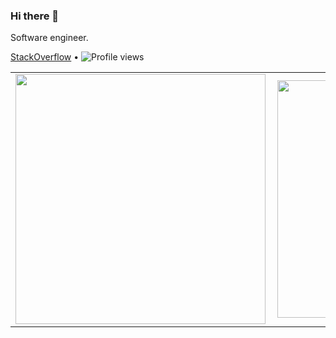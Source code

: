 ### Hi there 👋

Software engineer.

[StackOverflow](https://stackoverflow.com/users/12130316/kimanihuon) •
![Profile views](https://gpvc.arturio.dev/hkimani)

<center>
  <table>
  <tr>
      <td><img width="400px" align="left" src="https://github-readme-stats.vercel.app/api?username=hkimani&count_private=true&show_icons=true&layout=compact" /></td>
      <td><img width="380px" align="left" src="https://github-readme-stats.vercel.app/api/top-langs/?username=hkimani&hide=html&layout=compact" /></td>
  </tr>   
</table>
</center>

<!--
**hkimani/hkimani** is a ✨ _special_ ✨ repository because its `README.md` (this file) appears on your GitHub profile.

Here are some ideas to get you started:

- 🔭 I’m currently working on ...
- 🌱 I’m currently learning ...
- 👯 I’m looking to collaborate on ...
- 🤔 I’m looking for help with ...
- 💬 Ask me about ...
- 📫 How to reach me: ...
- 😄 Pronouns: ...
- ⚡ Fun fact: ...
-->
